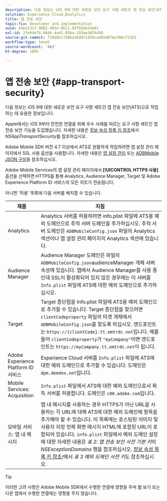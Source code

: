 ```yaml
---
description: 다음 정보는 iOS 9에 대한 새로운 보안 요구 사항 세트인 앱 전송 보안(ATS)으로 작업하는 데 유용한 정보입니다.
solution: Experience Cloud,Analytics
title: 앱 전송 보안
topic-fix: Developer and implementation
uuid: e9ee13cf-9802-492e-8b11-95f028e34e61
exl-id: 2fe94e76-06d6-4ad1-95ba-193ae3df4d58
source-git-commit: f18d65c738ba16d9f1459ca485d87be708cf23d2
workflow-type: tm+mt
source-wordcount: '463'
ht-degree: 100%

---
```


# 앱 전송 보안 {#app-transport-security}

다음 정보는 iOS 9에 대한 새로운 보안 요구 사항 세트인 앱 전송 보안(ATS)으로 작업하는 데 유용한 정보입니다.

Apple에서는 iOS 9부터 안전한 연결을 위해 우수 사례를 따르는 요구 사항 세트인 앱 전송 보안 기능을 도입했습니다. 자세한 내용은 [정보 속성 목록 키 참조](https://developer.apple.com/library/prerelease/ios/technotes/App-Transport-Security-Technote/)에서 *NSAppTransportSecurity*&#x200B;를 참조하십시오.

Adobe Mobile SDK 버전 4.7 이상에서 ATS로 원활하게 작업하려면 앱 설정 관리 페이지에서 SSL 사용 옵션을 사용합니다. 자세한 내용은 [앱 설정 관리](/help/using/c-manage-app-settings/c-manage-app-settings.md) 또는 [ADBMobile JSON 구성](/help/ios/configuration/json-config/json-config.md)을 참조하십시오.

Adobe Mobile Services의 앱 설정 관리 페이지에서 **[!UICONTROL HTTPS 사용]** 옵션을 선택하면 HTTPS를 통해 Analytics, Audience Manager, Target 및 Adobe Experience Platform ID 서비스의 모든 히트가 전송됩니다.

아니면 &#39;허용&#39; 목록에 다음 서버를 배치할 수 있습니다.

| 제품 | 지침 |
|--- |--- |
| Analytics | Analytics 서버를 허용하려면 info.plist 파일에 ATS용 예외 도메인으로 추적 서버 도메인을 추가하십시오.  추적 서버 도메인은 `ADBMobileConfig.json` 파일의 Analytics 섹션이나 앱 설정 관리 페이지의 Analytics 섹션에 있습니다. |
| Audience Manager | Audience Manager 도메인은 파일의 `ADBMobileConfig.json`audienceManager 개체 서버 속성에 있습니다.  앱에서 Audience Manager를 사용 중인데 SSL이 활성화되어 있지 않은 경우에는 이 서버를 `Info.plist` 파일에 ATS에 대한 예외 도메인으로 추가하십시오. |
| Target | Target 종단점을 Info.plist 파일에 ATS용 예외 도메인으로 추가할 수 있습니다.  Target 종단점을 찾으려면 `clientCodeproperty` 파일의 타겟 개체에서 `ADBMobileConfig.json`를 찾도록 하십시오. 엔드포인트는 `https://{clientCode}.tt.omtrdc.net`입니다. 예를 들어 `clientCodeproperty`가 `"myCompany"`이면 엔드포인트는 `https://myCompany.tt.omtrdc.net`이 됩니다. |
| Adobe Experience Platform ID 서비스 | Experience Cloud 서버를 `Info.plist` 파일에 ATS에 대한 예외 도메인으로 추가할 수 있습니다. 도메인은 `dpm.demdex.net`입니다. |
| Mobile Services: Acquisition | `Info.plist` 파일에서 ATS에 대한 예외 도메인으로서 획득 서버를 허용합니다. 도메인은 `c00.adobe.com`입니다. |
| 모바일 서비스: 앱 내 메시지 | 앱 내 메시지를 사용하는 경우 HTTPS가 아닌 URL을 사용하는 각 URL에 대해 ATS에 대한 예외 도메인에 항목을 추가해야 할 수 있습니다. 이 목록에는 호스팅된 이미지 및 사용자 지정 전체 화면 메시지 HTML에 포함된 URL이 포함되어 있습니다. `info.plist` 파일에서 예외 도메인 설정에 대한 자세한 내용은 *표 2: 앱 전송 보안 사전 기본 키*&#x200B;의 *NSExceptionDomains* 행을 참조하십시오. [정보 속성 목록 키 참조](https://developer.apple.com/library/prerelease/ios/technotes/App-Transport-Security-Technote/)/에서 *표 3 예외 도메인 사전 키*&#x200B;도 참조하십시오. |

>[!TIP]
>
>이러한 고려 사항은 Adobe Mobile SDK에서 수행한 연결에 영향을 주며 웹 보기 또는 다른 앱에서 수행한 연결에는 영향을 주지 않습니다.
